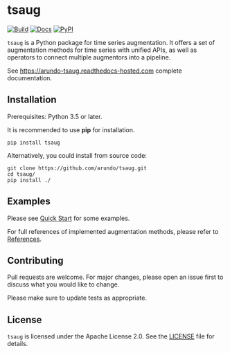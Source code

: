 # tsaug

[![Build](https://travis-ci.com/arundo/tsaug.svg?token=jHLpy7XE6ox7WSacEURT&branch=master)](https://travis-ci.com/arundo/tsaug)
[![Docs](https://readthedocs.com/projects/arundo-tsaug/badge/?version=latest)](https://arundo-tsaug.readthedocs-hosted.com/en/latest/)
[![PyPI](https://img.shields.io/pypi/v/tsaug)](https://pypi.org/project/tsaug/)

`tsaug` is a Python package for time series augmentation. It offers a set of 
augmentation methods for time series with unified APIs, as well as operators to
connect multiple augmentors into a pipeline.

See https://arundo-tsaug.readthedocs-hosted.com complete documentation.

## Installation

Prerequisites: Python 3.5 or later.

It is recommended to use **pip** for installation.

```shell
pip install tsaug
```

Alternatively, you could install from source code:

```shell
git clone https://github.com/arundo/tsaug.git
cd tsaug/
pip install ./
```

## Examples
Please see [Quick Start](https://arundo-tsaug.readthedocs-hosted.com/en/latest/quickstart.html) for some examples.

For full references of implemented augmentation methods, please refer to [References](https://arundo-tsaug.readthedocs-hosted.com/en/latest/references.html).

## Contributing

Pull requests are welcome. For major changes, please open an issue first to
discuss what you would like to change.

Please make sure to update tests as appropriate.

## License

`tsaug` is licensed under the Apache License 2.0. See the [LICENSE](LICENSE) file for details.